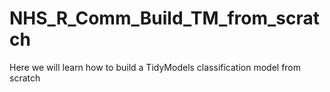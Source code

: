 # NHS_R_Comm_Build_TM_from_scratch
Here we will learn how to build a TidyModels classification model from scratch
